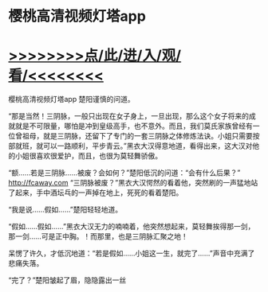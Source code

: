 # 樱桃高清视频灯塔app

# <a href="https://github.com/dangole/dfs/issues/1">>>>>>>>>点/此/进/入/观/看/<<<<<<<<</a>

樱桃高清视频灯塔app
楚阳谨慎的问道。

“那是当然！三阴脉，一般只出现在女子身上，一旦出现，那么这个女子将来的成就就是不可限量，哪怕是冲到皇级高手，也不意外。而且，我们莫氏家族曾经有一位曾祖母，就是三阴脉，还留下了专门的一套三阴脉之体修炼法诀。小姐只需要按部就班，就可以一路顺利，平步青云。”黑衣大汉得意地道，看得出来，这大汉对他的小姐很喜欢很爱护，而且，也很为莫轻舞骄傲。

“额……若是三阴脉……被废？会如何？”楚阳低沉的问道：“会有什么后果？”
http://fcaway.com
“三阴脉被废？”黑衣大汉愕然的看着他，突然刷的一声猛地站了起来，手中酒坛乓的一声掉在地上，死死的看着楚阳。

“我是说……假如……”楚阳轻轻地道。

“假如……假如……”黑衣大汉无力的喃喃着，他突然想起来，莫轻舞挨得那一剑，那一剑……可是正中胸。！而那里，也是三阴脉汇聚之地！

呆愣了许久，才低沉地道：“若是假如……小姐这一生，就完了……”声音中充满了悲痛失落。

“完了？”楚阳皱起了眉，隐隐露出一丝
